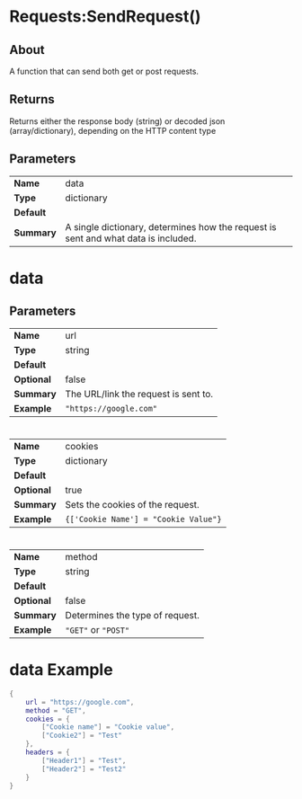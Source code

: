 # Requests:SendRequest()

## About
A function that can send both get or post requests.

## Returns
Returns either the response body (string) or decoded json (array/dictionary), depending on the HTTP content type 

## Parameters

|   |   |
--- | ---
|**Name** | data |
| **Type** | dictionary |
| **Default** |   |
| **Summary** | A single dictionary, determines how the request is sent and what data is included. |

# data
## Parameters

|   |   |
--- | ---
| **Name** | url |
| **Type** | string |
| **Default** |  |
| **Optional** | false |
| **Summary** | The URL/link the request is sent to. |
| **Example** | ```"https://google.com"``` |

# 

|   |   |
--- | ---
| **Name** | cookies |
| **Type** | dictionary |
| **Default** |  |
| **Optional** | true |
| **Summary** | Sets the cookies of the request. |
| **Example** | ```{['Cookie Name'] = "Cookie Value"}``` |

# 

|   |   |
--- | ---
| **Name** | method |
| **Type** | string |
| **Default** |  |
| **Optional** | false |
| **Summary** | Determines the type of request. |
| **Example** | `"GET"` or `"POST"` |

# data Example
```lua
{
    url = "https://google.com",
    method = "GET",
    cookies = {
        ["Cookie name"] = "Cookie value",
        ["Cookie2"] = "Test"
    },
    headers = {
        ["Header1"] = "Test",
        ["Header2"] = "Test2"
    }
}
```


